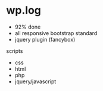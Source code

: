# wp.log

- 92% done
- all responsive bootstrap standard
- jquery plugin (fancybox)

scripts
- css
- html
- php
- jquery/javascript
